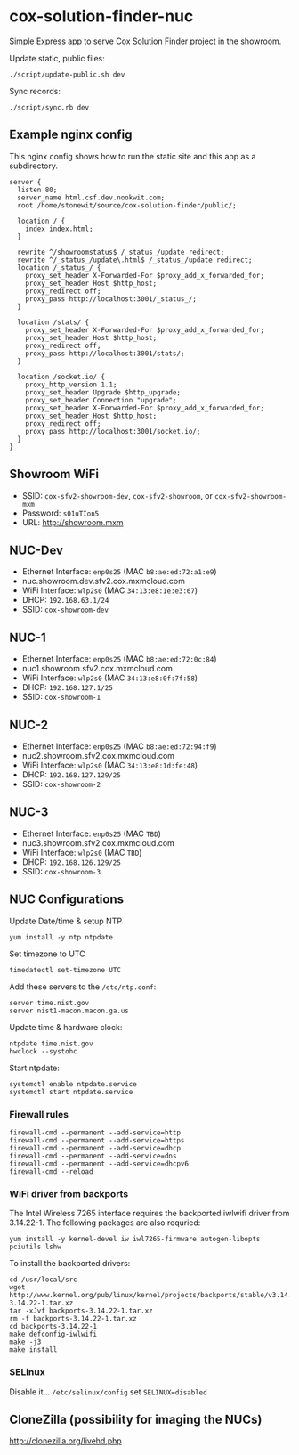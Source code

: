 # cox-solution-finder-nuc

Simple Express app to serve Cox Solution Finder project in the showroom.

Update static, public files:

    ./script/update-public.sh dev

Sync records:

    ./script/sync.rb dev

## Example nginx config

This nginx config shows how to run the static site and this app as a subdirectory.

    server {
      listen 80;
      server_name html.csf.dev.nookwit.com;
      root /home/stonewit/source/cox-solution-finder/public/;

      location / {
        index index.html;
      }

      rewrite ^/showroomstatus$ /_status_/update redirect;
      rewrite ^/_status_/update\.html$ /_status_/update redirect;
      location /_status_/ {
        proxy_set_header X-Forwarded-For $proxy_add_x_forwarded_for;
        proxy_set_header Host $http_host;
        proxy_redirect off;
        proxy_pass http://localhost:3001/_status_/;
      }

      location /stats/ {
        proxy_set_header X-Forwarded-For $proxy_add_x_forwarded_for;
        proxy_set_header Host $http_host;
        proxy_redirect off;
        proxy_pass http://localhost:3001/stats/;
      }

      location /socket.io/ {
        proxy_http_version 1.1;
        proxy_set_header Upgrade $http_upgrade;
        proxy_set_header Connection "upgrade";
        proxy_set_header X-Forwarded-For $proxy_add_x_forwarded_for;
        proxy_set_header Host $http_host;
        proxy_redirect off;
        proxy_pass http://localhost:3001/socket.io/;
      }
    }

## Showroom WiFi

* SSID: `cox-sfv2-showroom-dev`, `cox-sfv2-showroom`, or `cox-sfv2-showroom-mxm`
* Password: `s01uTIon5`
* URL: http://showroom.mxm

## NUC-Dev

* Ethernet Interface: `enp0s25` (MAC `b8:ae:ed:72:a1:e9`)
* nuc.showroom.dev.sfv2.cox.mxmcloud.com
* WiFi Interface: `wlp2s0` (MAC `34:13:e8:1e:e3:67`)
* DHCP: `192.168.63.1/24`
* SSID: `cox-showroom-dev`

## NUC-1

* Ethernet Interface: `enp0s25` (MAC `b8:ae:ed:72:0c:84`)
* nuc1.showroom.sfv2.cox.mxmcloud.com
* WiFi Interface: `wlp2s0` (MAC `34:13:e8:0f:7f:58`)
* DHCP: `192.168.127.1/25`
* SSID: `cox-showroom-1`

## NUC-2

* Ethernet Interface: `enp0s25` (MAC `b8:ae:ed:72:94:f9`)
* nuc2.showroom.sfv2.cox.mxmcloud.com
* WiFi Interface: `wlp2s0` (MAC `34:13:e8:1d:fe:48`)
* DHCP: `192.168.127.129/25`
* SSID: `cox-showroom-2`

## NUC-3

* Ethernet Interface: `enp0s25` (MAC `TBD`)
* nuc3.showroom.sfv2.cox.mxmcloud.com
* WiFi Interface: `wlp2s0` (MAC `TBD`)
* DHCP: `192.168.126.129/25`
* SSID: `cox-showroom-3`

## NUC Configurations

Update Date/time & setup NTP

    yum install -y ntp ntpdate

Set timezone to UTC

    timedatectl set-timezone UTC

Add these servers to the `/etc/ntp.conf`:

    server time.nist.gov
    server nist1-macon.macon.ga.us

Update time & hardware clock:

    ntpdate time.nist.gov
    hwclock --systohc

Start ntpdate:

    systemctl enable ntpdate.service
    systemctl start ntpdate.service

### Firewall rules

    firewall-cmd --permanent --add-service=http
    firewall-cmd --permanent --add-service=https
    firewall-cmd --permanent --add-service=dhcp
    firewall-cmd --permanent --add-service=dns
    firewall-cmd --permanent --add-service=dhcpv6
    firewall-cmd --reload

### WiFi driver from backports

The Intel Wireless 7265 interface requires the backported iwlwifi driver from 3.14.22-1.  The
following packages are also requried:

    yum install -y kernel-devel iw iwl7265-firmware autogen-libopts pciutils lshw

To install the backported drivers:

    cd /usr/local/src
    wget http://www.kernel.org/pub/linux/kernel/projects/backports/stable/v3.14.22/backports-3.14.22-1.tar.xz
    tar -xJvf backports-3.14.22-1.tar.xz
    rm -f backports-3.14.22-1.tar.xz
    cd backports-3.14.22-1
    make defconfig-iwlwifi
    make -j3
    make install

### SELinux

Disable it... `/etc/selinux/config` set `SELINUX=disabled`

## CloneZilla (possibility for imaging the NUCs)

http://clonezilla.org/livehd.php

